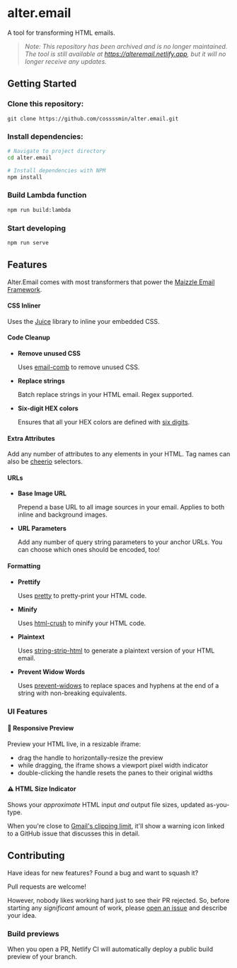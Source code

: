 # alter.email

A tool for transforming HTML emails.

> *Note: This repository has been archived and is no longer maintained. The tool is still available at https://alteremail.netlify.app, but it will no longer receive any updates.*

## Getting Started

### Clone this repository:

```
git clone https://github.com/cossssmin/alter.email.git
```

### Install dependencies:

```sh
# Navigate to project directory
cd alter.email

# Install dependencies with NPM
npm install
```

### Build Lambda function

```sh
npm run build:lambda
```

### Start developing

```sh
npm run serve
```

## Features

Alter.Email comes with most transformers that power the [Maizzle Email Framework](https://maizzle.com/).

#### CSS Inliner

Uses the [Juice](https://github.com/Automattic/juice) library to inline your embedded CSS.

#### Code Cleanup

- **Remove unused CSS**

    Uses [email-comb](https://www.npmjs.com/package/email-comb) to remove unused CSS.

- **Replace strings**

    Batch replace strings in your HTML email. Regex supported.

- **Six-digit HEX colors**

    Ensures that all your HEX colors are defined with [six digits](https://www.npmjs.com/package/color-shorthand-hex-to-six-digit).

#### Extra Attributes

Add any number of attributes to any elements in your HTML. Tag names can also be [cheerio](https://cheerio.js.org/) selectors.

#### URLs

- **Base Image URL**

    Prepend a base URL to all image sources in your email. Applies to both inline and background images.

- **URL Parameters**

    Add any number of query string parameters to your anchor URLs. You can choose which ones should be encoded, too!

#### Formatting

- **Prettify**

    Uses [pretty](https://www.npmjs.com/package/pretty) to pretty-print your HTML code.

- **Minify**

    Uses [html-crush](https://www.npmjs.com/package/html-crush) to minify your HTML code.

- **Plaintext**

    Uses [string-strip-html](https://www.npmjs.com/package/string-strip-html) to generate a plaintext version of your HTML email.

- **Prevent Widow Words**

    Uses [prevent-widows](https://www.npmjs.com/package/prevent-widows) to replace spaces and hyphens at the end of a string with non-breaking equivalents.

### UI Features

#### 📱 Responsive Preview

Preview your HTML live, in a resizable iframe:

- drag the handle to horizontally-resize the preview
- while dragging, the iframe shows a viewport pixel width indicator
- double-clicking the handle resets the panes to their original widths

#### ⚠ HTML Size Indicator

Shows your _approximate_ HTML input _and_ output file sizes, updated as-you-type.

When you're close to [Gmail's clipping limit](https://github.com/hteumeuleu/email-bugs/issues/41), it'll show a warning icon linked to a GitHub issue that discusses this in detail.

####

## Contributing

Have ideas for new features? Found a bug and want to squash it?

Pull requests are welcome!

However, nobody likes working hard just to see their PR rejected.
So, before starting any *significant* amount of work, please [open an issue](https://github.com/cossssmin/alter.email/issues/new) and describe your idea.

### Build previews

When you open a PR, Netlify CI will automatically deploy a public build preview of your branch.
